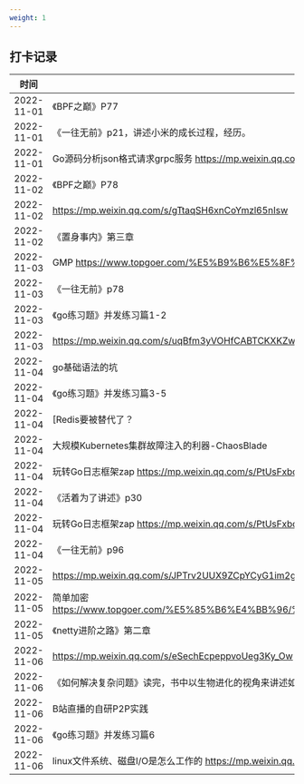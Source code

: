 ```yaml
---
weight: 1
---
```


## 打卡记录

|时间|内容|
|----|----|
|2022-11-01|《BPF之巅》P77|
|2022-11-01|《一往无前》p21，讲述小米的成长过程，经历。|
|2022-11-01|Go源码分析json格式请求grpc服务 https://mp.weixin.qq.com/s/k4Sl0k_e3h-wo6MHJBsUKQ|
|2022-11-02|《BPF之巅》P78|
|2022-11-02|https://mp.weixin.qq.com/s/gTtaqSH6xnCoYmzl65nIsw|
|2022-11-02|《置身事内》第三章|
|2022-11-03|GMP https://www.topgoer.com/%E5%B9%B6%E5%8F%91%E7%BC%96%E7%A8%8B/GMP%E5%8E%9F%E7%90%86%E4%B8%8E%E8%B0%83%E5%BA%A6.html|
|2022-11-03|《一往无前》p78|
|2022-11-03|《go练习题》并发练习篇1-2|
|2022-11-03|https://mp.weixin.qq.com/s/uqBfm3yVOHfCABTCKXKZwg|
|2022-11-04|go基础语法的坑|
|2022-11-04|《go练习题》并发练习篇3-5|
|2022-11-04|[Redis要被替代了？|
|2022-11-04|大规模Kubernetes集群故障注入的利器-ChaosBlade|
|2022-11-04|玩转Go日志框架zap https://mp.weixin.qq.com/s/PtUsFxbonzj32ZLPOB0kDQ|
|2022-11-04|《活着为了讲述》p30|
|2022-11-04|玩转Go日志框架zap https://mp.weixin.qq.com/s/PtUsFxbonzj32ZLPOB0kDQ|
|2022-11-04|《一往无前》p96|
|2022-11-05|https://mp.weixin.qq.com/s/JPTrv2UUX9ZCpYCyG1im2g|
|2022-11-05|简单加密 https://www.topgoer.com/%E5%85%B6%E4%BB%96/%E5%8A%A0%E5%AF%86%E8%A7%A3%E5%AF%86/%E5%93%88%E5%B8%8C%E7%AE%97%E6%B3%95.html|
|2022-11-05|《netty进阶之路》第二章|
|2022-11-06|https://mp.weixin.qq.com/s/eSechEcpeppvoUeg3Ky_Ow|
|2022-11-06|《如何解决复杂问题》读完，书中以生物进化的视角来讲述如何解决复杂问题以及如何提升个人和团队乃至社会的创造力。推荐阅读。|
|2022-11-06|B站直播的自研P2P实践|
|2022-11-06|《go练习题》并发练习篇6|
|2022-11-06|linux文件系统、磁盘I/O是怎么工作的 https://mp.weixin.qq.com/s/pOifG5m1VkSUmKOFzdi-5Q|

